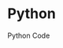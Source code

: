 # Python
Python Code
  
                               
              
                 
                 
         
      
   
